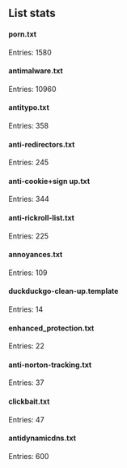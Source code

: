 ## List stats
#### porn.txt
Entries: 1580 <br> 
#### antimalware.txt
Entries: 10960 <br> 
#### antitypo.txt
Entries: 358 <br> 
#### anti-redirectors.txt
Entries: 245 <br> 
#### anti-cookie+sign up.txt
Entries: 344 <br> 
#### anti-rickroll-list.txt
Entries: 225 <br> 
#### annoyances.txt
Entries: 109 <br> 
#### duckduckgo-clean-up.template
Entries: 14 <br> 
#### enhanced_protection.txt
Entries: 22 <br> 
#### anti-norton-tracking.txt
Entries: 37 <br> 
#### clickbait.txt
Entries: 47 <br> 
#### antidynamicdns.txt
Entries: 600 <br> 
